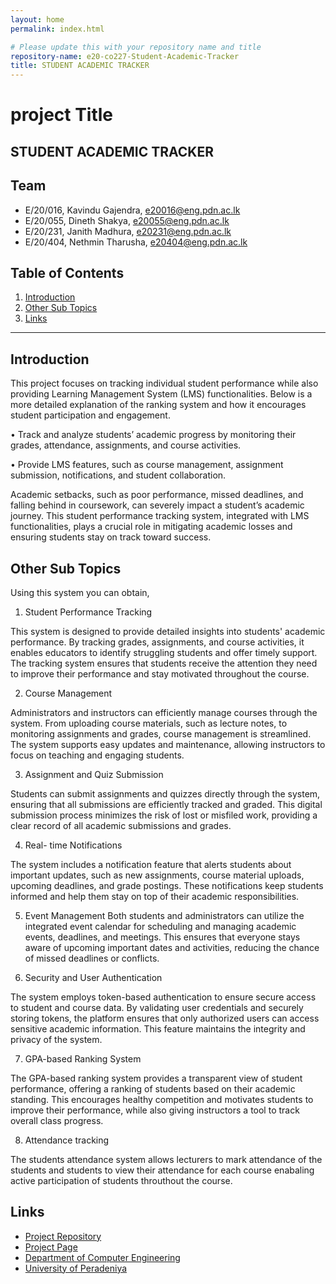 ```yaml
---
layout: home
permalink: index.html

# Please update this with your repository name and title
repository-name: e20-co227-Student-Academic-Tracker
title: STUDENT ACADEMIC TRACKER
---
```


[comment]: # "This is the standard layout for the project, but you can clean this and use your own template"

# project Title
STUDENT ACADEMIC TRACKER
---

<!-- 
This is a sample image, to show how to add images to your page. To learn more options, please refer [this](https://projects.ce.pdn.ac.lk/docs/faq/how-to-add-an-image/)

![Sample Image](./images/sample.png)
 -->

## Team
-  E/20/016, Kavindu Gajendra, [e20016@eng.pdn.ac.lk](mailto:e20016@eng.pdn.ac.lk)
-  E/20/055, Dineth Shakya, [e20055@eng.pdn.ac.lk](mailto:e20055@eng.pdn.ac.lk)
-  E/20/231, Janith Madhura, [e20231@eng.pdn.ac.lk](mailto:e20231@eng.pdn.ac.lk)
-  E/20/404, Nethmin Tharusha, [e20404@eng.pdn.ac.lk](mailto:e20404@eng.pdn.ac.lk)

## Table of Contents
1. [Introduction](#introduction)
2. [Other Sub Topics](#other-sub-topics)
3. [Links](#links)

---

## Introduction

This project focuses on tracking individual student performance while also providing Learning Management System (LMS) functionalities. Below is a more detailed explanation of the ranking system and how it encourages student participation and engagement.

•	Track and analyze students’ academic progress by monitoring their grades, attendance, assignments, and course activities.

•	Provide LMS features, such as course management, assignment submission, notifications, and student collaboration.

Academic setbacks, such as poor performance, missed deadlines, and falling behind in coursework, can severely impact a student’s academic journey. This student performance tracking system, integrated with LMS functionalities, plays a crucial role in mitigating academic losses and ensuring students stay on track toward success.


## Other Sub Topics

Using this system you can obtain,

1. Student Performance Tracking

This system is designed to provide detailed insights into students' academic performance. By tracking grades, assignments, and course activities, it enables educators to identify struggling students and offer timely support. The tracking system ensures that students receive the attention they need to improve their performance and stay motivated throughout the course.

2. Course Management

Administrators and instructors can efficiently manage courses through the system. From uploading course materials, such as lecture notes, to monitoring assignments and grades, course management is streamlined. The system supports easy updates and maintenance, allowing instructors to focus on teaching and engaging students.

3. Assignment and Quiz Submission

Students can submit assignments and quizzes directly through the system, ensuring that all submissions are efficiently tracked and graded. This digital submission process minimizes the risk of lost or misfiled work, providing a clear record of all academic submissions and grades.

4. Real- time Notifications

The system includes a notification feature that alerts students about important updates, such as new assignments, course material uploads, upcoming deadlines, and grade postings. These notifications keep students informed and help them stay on top of their academic responsibilities.

5. Event Management
Both students and administrators can utilize the integrated event calendar for scheduling and managing academic events, deadlines, and
meetings. This ensures that everyone stays aware of upcoming important dates and activities, reducing the chance of missed deadlines or conflicts.

6. Security and User Authentication

The system employs token-based authentication to ensure secure access to student and course data. By validating user credentials and securely storing tokens, the platform ensures that only authorized users can access sensitive academic information. This feature maintains the integrity and privacy of the system.


7. GPA-based Ranking System

The GPA-based ranking system provides a transparent view of student performance, offering a ranking of students based on their academic standing. This encourages healthy competition and motivates students to improve their performance, while also giving instructors a tool to track overall class progress.

8. Attendance tracking

The students attendance system allows lecturers to mark attendance of the students and students to view their attendance for each course enabaling active participation of students throuthout the course.

## Links

- [Project Repository](https://github.com/cepdnaclk/e20-co227-Student-Academic-Tracker/tree/main)
- [Project Page](https://projects.ce.pdn.ac.lk/co227/e20/Student-Academic-Tracker/)
- [Department of Computer Engineering](http://www.ce.pdn.ac.lk/)
- [University of Peradeniya](https://eng.pdn.ac.lk/)


[//]: # (Please refer this to learn more about Markdown syntax)
[//]: # (https://github.com/adam-p/markdown-here/wiki/Markdown-Cheatsheet)
